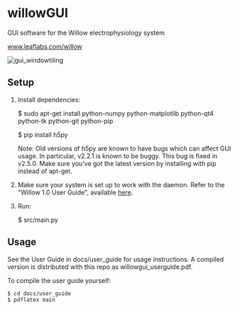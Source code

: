 # willowGUI
GUI software for the Willow electrophysiology system

www.leaflabs.com/willow

![gui_windowtiling](https://github.com/leaflabs/willowgui/blob/master/docs/user_guide/screenshots/gui_windowtiling.png)

## Setup

1. Install dependencies:

    $ sudo apt-get install python-numpy python-matplotlib python-qt4 python-tk python-git python-pip

    $ pip install h5py

   Note: Old versions of h5py are known to have bugs which can affect GUI
   usage. In particular, v2.2.1 is known to be buggy. This bug is fixed in
   v2.5.0. Make sure you've got the latest version by installing with pip
   instead of apt-get.

2. Make sure your system is set up to work with the daemon. Refer to the
    "Willow 1.0 User Guide", available [here](docs/user_guide/willowgui_userguide.pdf).

3. Run:

    $ src/main.py


## Usage

See the User Guide in docs/user_guide for usage instructions. A compiled
version is distributed with this repo as willowgui_userguide.pdf.

To compile the user guide yourself:

    $ cd docs/user_guide
    $ pdflatex main

